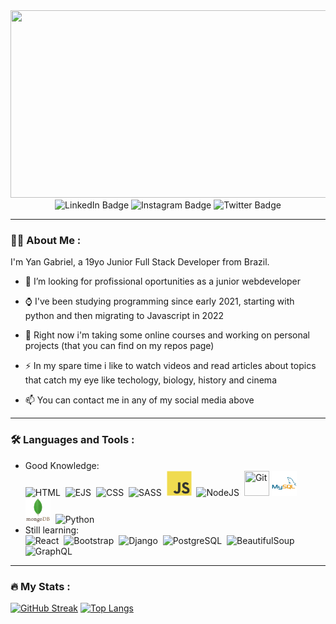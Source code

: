 <div align="center">
  <img src="https://media.giphy.com/media/L1R1tvI9svkIWwpVYr/giphy.gif" width="550" height="300"/>
  	<div id="badges">
  	    <img src="https://img.shields.io/badge/LinkedIn-blue?style=for-the-badge&logo=linkedin&logoColor=white" alt="LinkedIn Badge"/>
  	    <img src="https://img.shields.io/badge/Instagram-purple?style=for-the-badge&logo=instagram&logoColor=white" alt="Instagram Badge"/>
		<img src="https://img.shields.io/badge/Twitter-blue?style=for-the-badge&logo=twitter&logoColor=white" alt="Twitter Badge"/>
	</div>
</div>

---


### :man_technologist: About Me :

I'm Yan Gabriel, a 19yo Junior Full Stack Developer from Brazil.
- :telescope: I’m looking for profissional oportunities as a junior webdeveloper

- :watch: I've been studying programming since early 2021, starting with python and then migrating to Javascript in 2022

- :seedling: Right now i'm taking some online courses and working on personal projects (that you can find on my repos page)

- :zap: In my spare time i like to watch videos and read articles about topics that catch my eye like techology, biology, history and cinema

- :mailbox: You can contact me in any of my social media above

---

### :hammer_and_wrench: Languages and Tools :

<div>
    <ul>
        <li>Good Knowledge: <br/>
            <img src="https://www.w3.org/html/logo/downloads/HTML5_Badge_512.png" title="HTML5" alt="HTML" width="40" height="40"/>&nbsp;
            <img src="https://cdn.icon-icons.com/icons2/2107/PNG/512/file_type_ejs_icon_130626.png" title="EJS" alt="EJS" width="40" height="40"/>&nbsp;            
            <img src="https://upload.wikimedia.org/wikipedia/commons/thumb/6/62/CSS3_logo.svg/2048px-CSS3_logo.svg.png"  title="CSS3" alt="CSS" width="40" height="40"/>&nbsp;
            <img src="https://sass-lang.com/assets/img/styleguide/seal-color-aef0354c.png"  title="SASS" alt="SASS" width="40" height="40"/>&nbsp;
            <img src="https://github.com/devicons/devicon/blob/master/icons/javascript/javascript-original.svg" title="JavaScript" alt="JavaScript" width="40" height="40"/>&nbsp;
            <img src="https://walde.co/wp-content/uploads/2016/09/nodejs_logo.png" title="NodeJS" alt="NodeJS" width="40" height="40"/>&nbsp;
            <img src="https://git-scm.com/images/logos/downloads/Git-Icon-1788C.png" title="Git" **alt="Git" width="40" height="40"/>
            <img src="https://github.com/devicons/devicon/blob/master/icons/mysql/mysql-original-wordmark.svg" title="MySQL"  alt="MySQL" width="40" height="40"/>&nbsp;
            <img src="https://github.com/devicons/devicon/blob/master/icons/mongodb/mongodb-original-wordmark.svg" title="MongoDB"  alt="MongoDB" width="40" height="40"/>&nbsp;           
            <img src="https://upload.wikimedia.org/wikipedia/commons/thumb/c/c3/Python-logo-notext.svg/2048px-Python-logo-notext.svg.png" title="Python"  alt="Python" width="40" height="40"/>&nbsp;           
       </li>
       <li>Still learning: <br/>
            <img src="https://ionicframework.com/docs/icons/logo-react-icon.png" title="React" alt="React" width="40" height="40"/>&nbsp;
            <img src="https://upload.wikimedia.org/wikipedia/commons/thumb/b/b2/Bootstrap_logo.svg/2560px-Bootstrap_logo.svg.png" title="Bootstrap" alt="Bootstrap" width="50" height="40"/>&nbsp;
            <img src="https://verbose-equals-true.gitlab.io/django-postgres-vue-gitlab-ecs/django.jpg" title="Django" alt="Django" width="40" height="40"/>&nbsp;
            <img src="https://upload.wikimedia.org/wikipedia/commons/thumb/2/29/Postgresql_elephant.svg/1200px-Postgresql_elephant.svg.png" title="PostgreSQL" alt="PostgreSQL" width="40" height="40"/>&nbsp;
            <img src="https://dtmvamahs40ux.cloudfront.net/gl-academy/course/course-1212-bs.jpg" title="BeautifulSoup" alt="BeautifulSoup" width="70" height="40"/>&nbsp;
            <img src="https://upload.wikimedia.org/wikipedia/commons/thumb/1/17/GraphQL_Logo.svg/2048px-GraphQL_Logo.svg.png" title="GraphQL" alt="GraphQL" width="40" height="40"/>&nbsp;           
       </li>
    </ul>
</div>

---

### :fire: My Stats :
[![GitHub Streak](http://github-readme-streak-stats.herokuapp.com?user=Gryygo&theme=dark&background=000000)](https://git.io/streak-stats)
[![Top Langs](https://github-readme-stats.vercel.app/api/top-langs/?username=Gryygo&layout=compact&theme=vision-friendly-dark)](https://github.com/anuraghazra/github-readme-stats)
